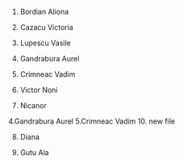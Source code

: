 
1. Bordian Aliona

2. Cazacu Victoria

3. Lupescu Vasile

4. Gandrabura Aurel

5. Crimneac Vadim


6. Victor Noni

7. Nicanor

4.Gandrabura Aurel
5.Crimneac Vadim
10. new file


8. Diana

10. Gutu Ala



